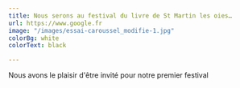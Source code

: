 ```yaml
---
title: Nous serons au festival du livre de St Martin les oies…
url: https://www.google.fr
image: "/images/essai-caroussel_modifie-1.jpg"
colorBg: white
colorText: black

---
```

Nous avons le plaisir d'être invité pour notre premier festival